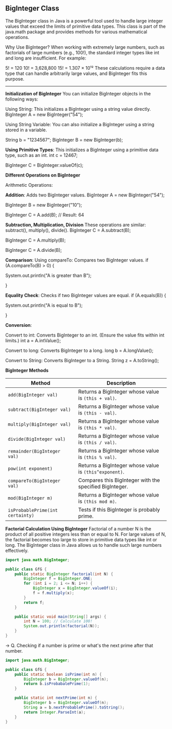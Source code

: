 ## BigInteger Class

The BigInteger class in Java is a powerful tool used to handle large integer values that exceed the limits of primitive data types. This class is part of the java.math package and provides methods for various mathematical operations.


Why Use BigInteger?
When working with extremely large numbers, such as factorials of large numbers (e.g., 100!), the standard integer types like int and long are insufficient. For example:

5! = 120
10! = 3,628,800
15! = 1.307 × 10¹²
These calculations require a data type that can handle arbitrarily large values, and BigInteger fits this purpose.

----

**Initialization of BigInteger**
You can initialize BigInteger objects in the following ways:

Using String: This initializes a BigInteger using a string value directly.
BigInteger A = new BigInteger("54");

Using String Variable: You can also initialize a BigInteger using a string stored in a variable.

String b = "1234567";
BigInteger B = new BigInteger(b);

**Using Primitive Types**: This initializes a BigInteger using a primitive data type, such as an int.
int c = 12467;

BigInteger C = BigInteger.valueOf(c);


**Different Operations on BigInteger**

Arithmetic Operations:

**Addition**: Adds two BigInteger values.
BigInteger A = new BigInteger("54");

BigInteger B = new BigInteger("10");

BigInteger C = A.add(B); // Result: 64

**Subtraction, Multiplication, Division**
These operations are similar: subtract(), multiply(), divide().
BigInteger C = A.subtract(B);

BigInteger C = A.multiply(B);

BigInteger C = A.divide(B);

**Comparison**:
Using compareTo: Compares two BigInteger values.
if (A.compareTo(B) > 0) {

System.out.println("A is greater than B");

}

**Equality Check**: Checks if two BigInteger values are equal.
if (A.equals(B)) {

System.out.println("A is equal to B");

}

**Conversion**:

Convert to int: Converts BigInteger to an int. (Ensure the value fits within int limits.)
int a = A.intValue();

Convert to long: Converts BigInteger to a long.
long b = A.longValue();

Convert to String: Converts BigInteger to a String.
String z = A.toString();


**BigInteger Methods**

| Method                          | Description                                                       |
|---------------------------------|-------------------------------------------------------------------|
| `add(BigInteger val)`          | Returns a BigInteger whose value is `(this + val)`.              |
| `subtract(BigInteger val)`     | Returns a BigInteger whose value is `(this - val)`.              |
| `multiply(BigInteger val)`     | Returns a BigInteger whose value is `(this * val)`.              |
| `divide(BigInteger val)`       | Returns a BigInteger whose value is `(this / val)`.              |
| `remainder(BigInteger val)`    | Returns a BigInteger whose value is `(this % val)`.              |
| `pow(int exponent)`            | Returns a BigInteger whose value is `(this^exponent)`.           |
| `compareTo(BigInteger val)`    | Compares this BigInteger with the specified BigInteger.          |
| `mod(BigInteger m)`            | Returns a BigInteger whose value is `(this mod m)`.              |
| `isProbablePrime(int certainty)` | Tests if this BigInteger is probably prime.                    |


**Factorial Calculation Using BigInteger**
Factorial of a number N is the product of all positive integers less than or equal to N. For large values of N, the factorial becomes too large to store in primitive data types like int or long. The BigInteger class in Java allows us to handle such large numbers effectively.

```java
import java.math.BigInteger;

public class GfG {
    public static BigInteger factorial(int N) {
        BigInteger f = BigInteger.ONE;
        for (int i = 2; i <= N; i++) {
            BigInteger x = BigInteger.valueOf(i);
            f = f.multiply(x);
        }
        return f;
    }

    public static void main(String[] args) {
        int N = 100; // Calculate 100!
        System.out.println(factorial(N));
    }
}
```

-> Q. Checking if a number is prime or what's the next prime after that number.

```java
import java.math.BigInteger;

public class GfG {
    public static boolean isPrime(int n) {
        BigInteger b = BigInteger.valueOf(n);
        return b.isProbabalePrime(1);
    }

    public static int nextPrime(int n) {
        BigInteger b = BigInteger.valueOf(n);
        String a = b.nextProbablePrime().toString();
        return Integer.ParseInt(a);
    }
}
```